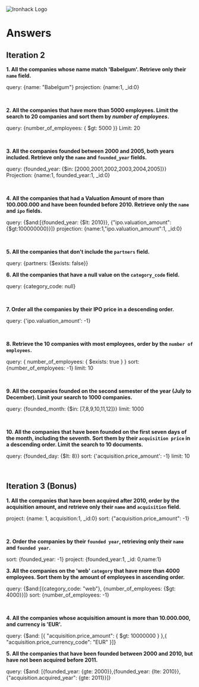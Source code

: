 ![Ironhack Logo](https://i.imgur.com/1QgrNNw.png)

# Answers

## Iteration 2

**1. All the companies whose name match 'Babelgum'. Retrieve only their `name` field.**

<!--
query: /You should copy/paste the query in here/
projection: /You should copy/paste the projection in here/
sort: /You should copy/paste the sort in here/
skip: /You should copy/paste the skip in here/
limit: /You should copy/paste the limit in here/
-->

<!-- Your Query Goes Here -->

query: {name: "Babelgum"}
projection: {name:1, \_id:0}

<br>

**2. All the companies that have more than 5000 employees. Limit the search to 20 companies and sort them by _number of employees_.**

<!-- Your Query Goes Here -->

query: {number_of_employees: { $gt: 5000 }}
Limit: 20

<br>

**3. All the companies founded between 2000 and 2005, both years included. Retrieve only the `name` and `founded_year` fields.**

<!-- Your Query Goes Here -->

query: {founded_year: {$in: [2000,2001,2002,2003,2004,2005]}}
Projection: {name:1, founded_year:1, \_id:0}

<br>

**4. All the companies that had a Valuation Amount of more than 100.000.000 and have been founded before 2010. Retrieve only the `name` and `ipo` fields.**

<!-- Your Query Goes Here -->

query: {$and:[{founded_year: {$lt: 2010}}, {"ipo.valuation_amount":{$gt:100000000}}]}
projection: {name:1,"ipo.valuation_amount":1, \_id:0}

<br>

**5. All the companies that don't include the `partners` field.**

<!-- Your Query Goes Here -->

query: {partners: {$exists: false}}
<br>

**6. All the companies that have a null value on the `category_code` field.**

<!-- Your Query Goes Here -->

query: {category_code: null}

<br>

**7. Order all the companies by their IPO price in a descending order.**

<!-- Your Query Goes Here -->

query: {'ipo.valuation_amount': -1}

<br>

**8. Retrieve the 10 companies with most employees, order by the `number of employees`.**

<!-- Your Query Goes Here -->

query: { number_of_employees: { $exists: true } }
sort: {number_of_employees: -1}
limit: 10

<br>

**9. All the companies founded on the second semester of the year (July to December). Limit your search to 1000 companies.**

<!-- Your Query Goes Here -->

query: {founded_month: {$in: [7,8,9,10,11,12]}}
limit: 1000

<br>

**10. All the companies that have been founded on the first seven days of the month, including the seventh. Sort them by their `acquisition price` in a descending order. Limit the search to 10 documents.**

<!-- Your Query Goes Here -->

query: {founded_day: {$lt: 8}}
sort: {'acquisition.price_amount': -1}
limit: 10

<br>

## Iteration 3 (Bonus)

**1. All the companies that have been acquired after 2010, order by the acquisition amount, and retrieve only their `name` and `acquisition` field.**

<!-- Your Query Goes Here -->

project: {name: 1, acquisition:1, \_id:0}
sort: {"acquisition.price_amount": -1}

<br>

**2. Order the companies by their `founded year`, retrieving only their `name` and `founded year`.**

<!-- Your Query Goes Here -->

sort: {founded_year: -1}
project: {founded_year:1, \_id: 0,name:1}
<br>

**3. All the companies on the 'web' `category` that have more than 4000 employees. Sort them by the amount of employees in ascending order.**

<!-- Your Query Goes Here -->

query: {$and:[{category_code: "web"}, {number_of_employees: {$gt: 4000}}]}
sort: {number_of_employees: -1}

<br>

**4. All the companies whose acquisition amount is more than 10.000.000, and currency is 'EUR'.**

<!-- Your Query Goes Here -->

query: {$and: [{ "acquisition.price_amount": { $gt: 10000000 } },{ "acquisition.price_currency_code": "EUR" }]}
<br>

**5. All the companies that have been founded between 2000 and 2010, but have not been acquired before 2011.**

<!-- Your Query Goes Here -->

query: {$and: [{founded_year: {gte: 2000}},{founded_year: {lte: 2010}},{"acquisition.acquired_year": {gte: 2011}}]}

<br>
